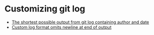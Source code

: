 # Customizing git log

- [The shortest possible output from git log containing author and date][1]
- [Custom log format omits newline at end of output][2]

[1]: http://stackoverflow.com/questions/1441010/the-shortest-possible-output-from-git-log-containing-author-and-date "stackoverflow"
[2]: http://stackoverflow.com/questions/9007181/custom-log-format-omits-newline-at-end-of-output "stackoverflow"
